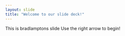```yaml
---
layout: slide
title: "Welcome to our slide deck!"
---
```

This is bradlamptons slide
Use the right arrow to begin!
